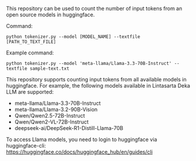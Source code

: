 This repository can be used to count the number of input tokens from an open source models in huggingface.

Command:

`python tokenizer.py --model [MODEL_NAME] --textfile [PATH_TO_TEXT_FILE]`

Example command:

`python tokenizer.py --model 'meta-llama/Llama-3.3-70B-Instruct' --textfile sample-text.txt`

This repository supports counting input tokens from all available models in huggingface. For example, the following models available in Lintasarta Deka LLM are supported:
* meta-llama/Llama-3.3-70B-Instruct
* meta-llama/Llama-3.2-90B-Vision
* Qwen/Qwen2.5-72B-Instruct
* Qwen/Qwen2-VL-72B-Instruct
* deepseek-ai/DeepSeek-R1-Distill-Llama-70B

To access Llama models, you need to login to huggingface via huggingface-cli: https://huggingface.co/docs/huggingface_hub/en/guides/cli

